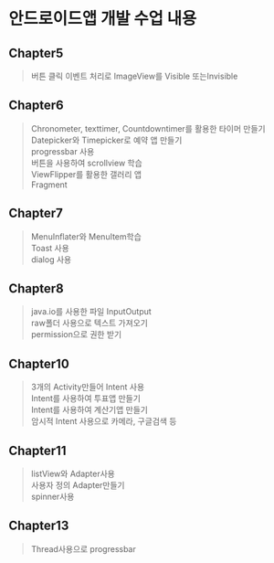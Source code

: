# 안드로이드앱 개발 수업 내용
## Chapter5
> 버튼 클릭 이벤트 처리로 ImageView를 Visible 또는Invisible 
## Chapter6
> Chronometer, texttimer, Countdowntimer를 활용한 타이머 만들기<br>
> Datepicker와 Timepicker로 예약 앱 만들기 <br>
> progressbar 사용<br>
> 버튼을 사용하여 scrollview 학습<br>
> ViewFlipper를 활용한 갤러리 앱<br>
> Fragment
## Chapter7
> MenuInflater와 MenuItem학습<br>
> Toast 사용 <br>
> dialog 사용<br>
## Chapter8
> java.io를 사용한 파일 InputOutput<br>
> raw폴더 사용으로 텍스트 가져오기<br>
> permission으로 권한 받기
## Chapter10
> 3개의 Activity만들어 Intent 사용<br>
> Intent를 사용하여 투표앱 만들기<br>
> Intent를 사용하여 계산기앱 만들기<br>
> 암시적 Intent 사용으로 카메라, 구글검색 등
## Chapter11
> listView와 Adapter사용<br>
> 사용자 정의 Adapter만들기<br>
> spinner사용
## Chapter13
> Thread사용으로 progressbar
